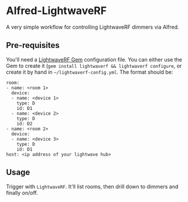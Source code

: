 # Alfred-LightwaveRF

A very simple workflow for controlling LightwaveRF dimmers via Alfred.

## Pre-requisites

You'll need a [LightwaveRF Gem](https://github.com/pauly/lightwaverf) configuration file. You can either use the Gem to create it (`gem install lightwaverf && lightwaverf configure`, or create it by hand in `~/lightwaverf-config.yml`. The format should be:

```
room:
- name: <room 1>
  device:
  - name: <device 1>
    type: D
    id: D1
  - name: <device 2>
    type: D
    id: D2
- name: <room 2>
  device:
  - name: <device 3>
    type: D
    id: D1
host: <ip address of your lightwave hub>
```

## Usage

Trigger with `LightwaveRF`. It'll list rooms, then drill down to dimmers and finally on/off.

